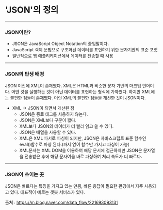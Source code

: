# 'JSON'의 정의

---

### JSON이란?

* JSON은 JavaScript Object Notation의 줄임말이다.
* JavaScript 객체 문법으로 구조화된 데이터를 표현하기 위한 문자기반의 표준 포맷
* 일반적으로 웹 애플리케이션에서 데이터를 전송할 때 사용

---

### JSON의 탄생 배경

JSON 이전에 XML이 존재했다. XML은  HTML과 비슷한 문자 기반의 마크업 언어이다. 어떤 것을 실행하는 것이 아닌 데이터를 표현하는 형식에 가까웠다. 하지만 XML에는 불편한 점들이 존재했다. 이런 XML의 불편한 점들을 개선한 것이 JSON이다.

* XML -> JSON이 되면서 개선된 점
  * JSON은 종료 태그를 사용하지 않는다.
  * JSON은 XML보다 구문이 짧다.
  * XML보다 JSON의 데이터가 더 빨리 읽고 쓸 수 있다.
  * JSON은 배열을 사용할 수 있다.
  * XML은 XML 파서로 파싱이 되지만, JSON은 자바스크립트 표준 함수인 eval()함수로 파싱 된다.(파서 없이 함수만 가지고 파싱이 가능)
  * XML문서는 XML DOM을 이용하여 해당 문서에 접근하지만 JSON은 문자열을 전송받은 후에 해당 문자여을 바로 파싱하여 처리 속도가 더 빠르다.

---

### JSON이 쓰이는 곳

JSON은 빠르다는 특징을 가지고 있는 만큼, 빠른 응답이 필요한 환경에서 자주 사용되고 있다. 대표적이 예로는 챗봇 서비스가 있다.



출처 : <https://m.blog.naver.com/data_flow/221693093131>
